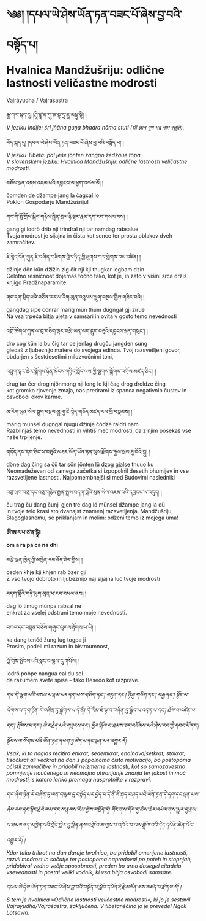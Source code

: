 # ༄༅། །དཔལ་ཡེ་ཤེས་ཡོན་ཏན་བཟང་པོ་ཞེས་བྱ་བའི་བསྟོད་པ།  <br>Hvalnica Mandžušriju: odlične lastnosti veličastne modrosti

Vajrāyudha / Vajraśastra

རྒྱ་གར་སྐད་དུ། །ཤྲཱི་ཛྙཱ་ན་གུ་ཎ་བྷ་དྲ་ནཱ་མསྟུ་སྟི། །  
*V jeziku Indije: śrī jñāna guṇa bhadra nāma stuti (श्री ज्ञान गुण भद्र नाम स्तुति).*

བོད་སྐད་དུ། །དཔལ་ཡེ་ཤེས་ཡོན་ཏན་བཟང་པོ་ཞེས་བྱ་བའི་བསྟོད་པ། །  
*V jeziku Tibeta: pal ješe jönten zangpo žedžaue töpa.  
V slovenskem jeziku: Hvalnica Mandžušriju: odlične lastnosti veličastne modrosti.*

བཅོམ་ལྡན་འདས་འཇམ་པའི་དབྱངས་ལ་ཕྱག་འཚལ་ལོ། །  
čomden de džampe jang la čagcal lo  
  Poklon Gospodarju Mandžušriju!

གང་གི་བློ་གྲོས་སྒྲིབ་གཉིས་སྤྲིན་བྲལ་ཉི་ལྟར་རྣམ་དག་རབ་གསལ་བས། །  
gang gi lodrö drib nji trindral nji tar namdag rabsalue  
  Tvoja modrost je sijajna in čista kot sonce ter prosta oblakov dveh zamračitev.

ཇི་སྙེད་དོན་ཀུན་ཇི་བཞིན་གཟིགས་ཕྱིར་ཉིད་ཀྱི་ཐུགས་ཀར་གླེགས་བམ་འཛིན། །  
džinje dön kün džižin zig čir nji kji thugkar legbam dzin  
  Celotno resničnost dojemaš točno tako, kot je, in zato v višini srca držiš knjigo Pradžnaparamite.

གང་དག་སྲིད་པའི་བཙོན་རར་མ་རིག་མུན་འཐུམས་སྡུག་བསྔལ་གྱིས་གཟིར་བའི། །  
gangdag sipe cönrar marig mün thum dugngal gji zirue  
  Na vsa trpeča bitja ujeta v samsari in ovita v gosto temo nevednosti

འགྲོ་ཚོགས་ཀུན་ལ་བུ་གཅིག་ལྟར་བརྩེ་ཡན་ལག་དྲུག་བཅུའི་དབྱངས་ལྡན་གསུང༌། །  
dro cog kün la bu čig tar ce jenlag drugču jangden sung  
  gledaš z ljubeznijo matere do svojega edinca. Tvoj razsvetljeni govor, obdarjen s šestdesetimi milozvočnimi toni,

འབྲུག་ལྟར་ཆེར་སྒྲོགས་ཉོན་མོངས་གཉིད་སློང་ལས་ཀྱི་ལྕགས་སྒྲོགས་འགྲོལ་མཛད་ཅིང༌། །  
drug tar čer drog njönmong nji long le kji čag drog droldze čing  
  kot gromko rjovenje zmaja, nas predrami iz spanca negativnih čustev in osvobodi okov karme.

མ་རིག་མུན་སེལ་སྡུག་བསྔལ་མྱུ་གུ་ཇི་སྙེད་གཅོད་མཛད་རལ་གྲི་བསྣམས། །  
marig münsel dugngal njugu džinje čödze raldri nam  
  Razblinjaš temo nevednosti in vihtiš meč modrosti, da z njim posekaš vse naše trpljenje.

གདོད་ནས་དག་ཅིང་ས་བཅུའི་མཐར་སོན་ཡོན་ཏན་ལུས་རྫོགས་རྒྱལ་སྲས་ཐུ་བོའི་སྐུ། །  
döne dag čing sa čü tar sön jönten lü dzog gjalse thuuo ku  
  Neomadeževan od samega začetka si izpopolnil desetih bhumijev in vse razsvetljene lastnosti. Najpomembnejši si med Budovimi nasledniki

བཅུ་ཕྲག་བཅུ་དང་བཅུ་གཉིས་རྒྱན་སྤྲས་བདག་བློའི་མུན་སེལ་འཇམ་པའི་དབྱངས་ལ་འདུད། །  
ču trag ču dang čunji gjen tre dag lö münsel džampe jang la dü  
  in tvoje telo krasi sto dvanajst znamenj razsvetljenja. Mandžušriju, Blagoglasnemu, se priklanjam in molim: odženi temo iz mojega uma!

**ཨོཾ་ཨ་ར་པ་ཙ་ན་དྷཱིཿ  
om a ra pa ca na dhi**

བརྩེ་ལྡན་ཁྱེད་ཀྱི་མཁྱེན་རབ་འོད་ཟེར་གྱིས། །  
ceden khje kji khjen rab özer gji  
  Z vso tvojo dobroto in ljubeznijo naj sijajna luč tvoje modrosti

བདག་བློའི་གཏི་མུག་མུན་པ་རབ་བསལ་ནས། །  
dag lö timug münpa rabsal ne  
  enkrat za vselej odstrani temo moje nevednosti.

བཀའ་དང་བསྟན་བཅོས་གཞུང་ལུགས་རྟོགས་པ་ཡི། །  
ka dang tenčö žung lug togpa ji  
  Prosim, podeli mi razum in bistroumnost,

བློ་གྲོས་སྤོབས་པའི་སྣང་བ་སྩལ་དུ་གསོལ། །  
lodrö pobpe nangua cal du sol  
  da razumem svete spise – tako Besedo kot razprave.

*གང་གི་ལྷག་པའི་བསམ་པ་རྣམ་པར་དག་པས་གཅིག་དང༌། བདུན་དང༌། ཉི་ཤུ་གཅིག་དང༌། བརྒྱ་དང༌། སྟོང་ལ་སོགས་པ་དག་ཉིན་རེ་བཞིན་དུ་སྒྲོགས་པ་དེ་ནི། གོ་རིམ་ཇི་ལྟ་བ་བཞིན་དུ་སྒྲིབ་པ་འདག་པ་དང༌། ཐོས་པ་འཛིན་པ་དང༌། སྤོབས་པ་དང༌། མི་བརྗེད་པའི་གཟུངས་དང༌། ཕྱིར་རྒོལ་བ་ཐམས་ཅད་འཇོམས་པའི་ཤེས་རབ་ཀྱི་དབང་པོ་དང༌། སྟོབས་ལ་སོགས་པའི་ཡོན་ཏན་དཔག་ཏུ་མེད་པ་དང་ལྡན་པར་འགྱུར་རོ།  
Vsak, ki to naglas recitira enkrat, sedemkrat, enaindvajsetkrat, stokrat, tisočkrat ali večkrat na dan s popolnoma čisto motivacijo, bo postopoma očistil zamračitve in pridobil neizmerne lastnosti, kot so samozavestno pomnjenje naučenega in neomajno ohranjanje znanja ter jakost in moč modrosti, s katero lahko premaga nasprotnike v razpravi.*

*གང་ཞིག་ཉིན་རེ་བཞིན་དུ་ལན་གསུམ་དུ་བསྟོད་པར་བྱེད་པ་དེ་ནི་ཇི་སྐད་བཤད་པའི་ཡོན་ཏན་དེ་དག་དང་ལྡན་པས་ཤེས་རབ་དང་སྙིང་རྗེའི་ལམ་དང་ས་རྣམས་རིམ་གྱིས་བགྲོད་དེ། གོང་ནས་གོང་དུ་ཆེས་ཆེར་འཕེལ་ནས་མྱུར་དུ་རྣམ་པ་ཐམས་ཅད་མཁྱེན་པའི་གྲོང་ཁྱེར་དུ་ཕྱིན་ནས་འགྲོ་བ་མ་ལུས་པ་འཁོར་བ་ལས་སྒྲོལ་བའི་དེད་དཔོན་ཆེན་པོར་འགྱུར་རོ། །  
Kdor tako trikrat na dan daruje hvalnico, bo pridobil omenjene lastnosti, razvil modrost in sočutje ter postopoma napredoval po poteh in stopnjah, pridobival vedno večje sposobnosti, preden bo urno dosegel citadelo vsevednosti in postal veliki vodnik, ki vsa bitja osvobodi samsare.*

*དཔལ་ཡེ་ཤེས་ཡོན་ཏན་བཟང་པོ་ཞེས་བྱ་བའི་བསྟོད་པ་སློབ་དཔོན་རྡོ་རྗེ་མཚོན་ཆས་མཛད་པ་རྫོགས་སོ། །  
S tem je hvalnica »Odlične lastnosti veličastne modrosti«, ki jo je sestavil Vajrāyudha/Vajraśastra, zaključena. V tibetanščino jo je prevedel Ngok Lotsawa.*
